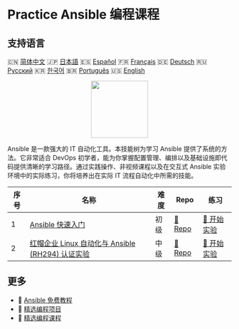 # Practice Ansible 编程课程

## 支持语言

🇨🇳 [简体中文](README_zh.md) 🇯🇵 [日本語](README_ja.md) 🇪🇸 [Español](README_es.md) 🇫🇷 [Français](README_fr.md) 🇩🇪 [Deutsch](README_de.md) 🇷🇺 [Русский](README_ru.md) 🇰🇷 [한국어](README_ko.md) 🇧🇷 [Português](README_pt.md) 🇺🇸 [English](README.md) 

<div align="center">
<img width="128px" src="https://file.labex.io/path/PBjrCC7U2Koq.png">
</div>

Ansible 是一款强大的 IT 自动化工具。本技能树为学习 Ansible 提供了系统的方法。它非常适合 DevOps 初学者，能为你掌握配置管理、编排以及基础设施即代码提供清晰的学习路径。通过实践操作、非视频课程以及在交互式 Ansible 实验环境中的实际练习，你将培养出在实际 IT 流程自动化中所需的技能。

|   序号 | 名称                                                                                                                                   | 难度   | Repo                                                                                            | 练习                                                                                              |
|--------|----------------------------------------------------------------------------------------------------------------------------------------|--------|-------------------------------------------------------------------------------------------------|---------------------------------------------------------------------------------------------------|
|      1 | [Ansible 快速入门](https://labex.io/zh/courses/quick-start-with-ansible)                                                               | 初级   | [🔗 Repo](https://github.com/labex-labs/quick-start-with-ansible)                               | [🚀 开始实验](https://labex.io/zh/courses/quick-start-with-ansible)                               |
|      2 | [红帽企业 Linux 自动化与 Ansible (RH294) 认证实验](https://labex.io/zh/courses/red-hat-enterprise-linux-automation-with-ansible-rh294) | 中级   | [🔗 Repo](https://github.com/labex-labs/red-hat-enterprise-linux-automation-with-ansible-rh294) | [🚀 开始实验](https://labex.io/zh/courses/red-hat-enterprise-linux-automation-with-ansible-rh294) |

## 更多

- 🔗 [Ansible 免费教程](https://github.com/labex-labs/ansible-free-tutorials)
- 🔗 [精选编程项目](https://github.com/labex-labs/awesome-programming-projects)
- 🔗 [精选编程课程](https://github.com/labex-labs/awesome-programming-courses)

